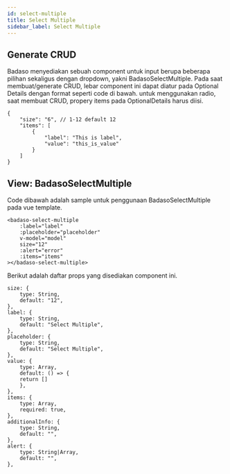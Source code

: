 ```yaml
---
id: select-multiple
title: Select Multiple
sidebar_label: Select Multiple
---
```


## Generate CRUD

Badaso menyediakan sebuah component untuk input berupa beberapa pilihan sekaligus dengan dropdown, yakni BadasoSelectMultiple. 
Pada saat membuat/generate CRUD, lebar component ini dapat diatur pada Optional Details dengan format seperti code di bawah. untuk menggunakan radio, saat membuat CRUD, propery items pada OptionalDetails harus diisi.
```
{
    "size": "6", // 1-12 default 12
    "items": [
        {
            "label": "This is label",
            "value": "this_is_value"
        }
    ]
}
```

## View: BadasoSelectMultiple

Code dibawah adalah sample untuk penggunaan BadasoSelectMultiple pada vue template.

```
<badaso-select-multiple
    :label="label"
    :placeholder="placeholder"
    v-model="model"
    size="12"
    :alert="error"
    :items="items"
></badaso-select-multiple>
```

Berikut adalah daftar props yang disediakan component ini.

```
size: {
    type: String,
    default: "12",
},
label: {
    type: String,
    default: "Select Multiple",
},
placeholder: {
    type: String,
    default: "Select Multiple",
},
value: {
    type: Array,
    default: () => {
    return []
    },
},
items: {
    type: Array,
    required: true,
},
additionalInfo: {
    type: String,
    default: "",
},
alert: {
    type: String|Array,
    default: "",
},
```